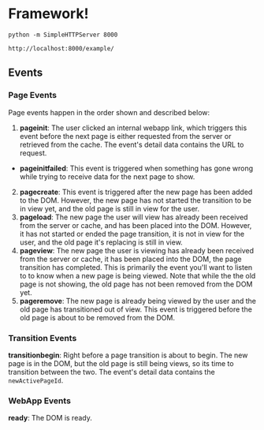 Framework!
===============

    python -m SimpleHTTPServer 8000

    http://localhost:8000/example/
   
    
## Events

### Page Events

Page events happen in the order shown and described below:

 1. __pageinit__: The user clicked an internal webapp link, which triggers this event before the next page is either requested from the server or retrieved from the cache. The event's detail data contains the URL to request.
   -  __pageinitfailed__: This event is triggered when something has gone wrong while trying to receive data for the next page to show. 
 2. __pagecreate__: This event is triggered after the new page has been added to the DOM. However, the new page has not started the transition to be in view yet, and the old page is still in view for the user. 
 3. __pageload__: The new page the user will view has already been received from the server or cache, and has been placed into the DOM. However, it has not started or ended the page transition, it is not in view for the user, and the old page it's replacing is still in view.
 4. __pageview__: The new page the user is viewing has already been received from the server or cache, it has been placed into the DOM, the page transition has completed. This is primarily the event you'll want to listen to to know when a new page is being viewed. Note that while the the old page is not showing, the old page has not been removed from the DOM yet.
 5. __pageremove__: The new page is already being viewed by the user and the old page has transitioned out of view. This event is triggered before the old page is about to be removed from the DOM.



### Transition Events

__transitionbegin__: Right before a page transition is about to begin. The new page is in the DOM, but the old page is still being views, so its time to transition between the two. The event's detail data contains the `newActivePageId`.


### WebApp Events

__ready__: The DOM is ready.

